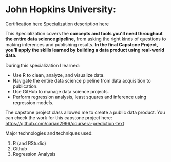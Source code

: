 # John Hopkins University: 

Certification [here](https://www.coursera.org/account/accomplishments/specialization/SR5SCBLSE3JR)
Specialization description [here](https://www.coursera.org/specializations/jhu-data-science)

This Specialization covers the **concepts and tools you'll need throughout the entire data science pipeline**, from asking the right kinds of questions to making inferences and publishing results. **In the final Capstone Project, you’ll apply the skills learned by building a data product using real-world data**. 

During this specialization I learned: 
- Use R to clean, analyze, and visualize data.
- Navigate the entire data science pipeline from data acquisition to publication.
- Use GitHub to manage data science projects.
- Perform regression analysis, least squares and inference using regression models.

The capstone project class allowed me to create a public data product. You can check the work for this capstone project here: https://github.com/carian2996/coursera-prediction-text

Major technologies and techniques used: 
1. R (and RStudio)
2. Github
3. Regression Analysis
